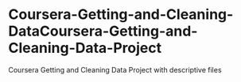 # Coursera-Getting-and-Cleaning-DataCoursera-Getting-and-Cleaning-Data-Project
Coursera Getting and Cleaning Data Project with descriptive files
